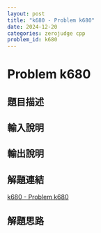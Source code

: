 ```yaml
---
layout: post
title: "k680 - Problem k680"
date: 2024-12-20
categories: zerojudge cpp
problem_id: k680
---
```


# Problem k680

## 題目描述



## 輸入說明



## 輸出說明



## 解題連結

[k680 - Problem k680](https://zerojudge.tw/ShowProblem?problemid=k680)

## 解題思路

